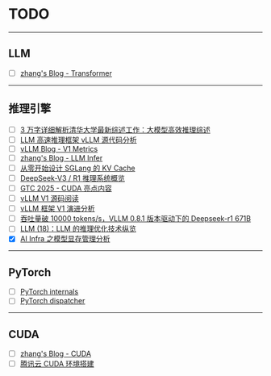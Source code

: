 # TODO

---

## LLM

- [ ] [zhang's Blog - Transformer](https://www.armcvai.cn/categories.html)

---

## 推理引擎

- [ ] [3 万字详细解析清华大学最新综述工作：大模型高效推理综述](https://mp.weixin.qq.com/s/U9ESiWehnoKc9SnDz7DVKg)
- [ ] [LLM 高速推理框架 vLLM 源代码分析](https://me.tric.space/2023/07/10/vllm/)
- [ ] [vLLM Blog - V1 Metrics](https://docs.vllm.ai/en/stable/design/v1/metrics.html)
- [ ] [zhang's Blog - LLM Infer](https://www.armcvai.cn/categories.html)
- [ ] [从零开始设计 SGLang 的 KV Cache](https://zhuanlan.zhihu.com/p/31160183506)
- [ ] [DeepSeek-V3 / R1 推理系统概览](https://zhuanlan.zhihu.com/p/27181462601)
- [ ] [GTC 2025 - CUDA 亮点内容](https://zhuanlan.zhihu.com/p/31444691908)
- [ ] [vLLM V1 源码阅读](https://zhuanlan.zhihu.com/p/32045324831)
- [ ] [vLLM 框架 V1 演进分析](https://zhuanlan.zhihu.com/p/1894423873145004335)
- [ ] [吞吐量破 10000 tokens/s，VLLM 0.8.1 版本驱动下的 Deepseek-r1 671B](https://zhuanlan.zhihu.com/p/1887527788514346095)
- [ ] [LLM (18)：LLM 的推理优化技术纵览](https://zhuanlan.zhihu.com/p/642412124?utm_psn=1897433318875693188)
- [x] [AI Infra 之模型显存管理分析](https://mp.weixin.qq.com/s/lNcszOFnGVktBRAAsHDVIA)

---

## PyTorch

- [ ] [<u>PyTorch internals</u>](http://blog.ezyang.com/2019/05/pytorch-internals/)
- [ ] [<u>PyTorch dispatcher</u>](http://blog.ezyang.com/2020/09/lets-talk-about-the-pytorch-dispatcher/)

---

## CUDA

- [ ] [zhang's Blog - CUDA](https://www.armcvai.cn/categories.html)
- [ ] [腾讯云 CUDA 环境搭建](https://face2ai.com/CUDA-F-0-0-Tencent-GPU-Cloud/)
